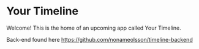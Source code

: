 # Your Timeline

Welcome! This is the home of an upcoming app called Your Timeline.

Back-end found here https://github.com/nonameolsson/timeline-backend
